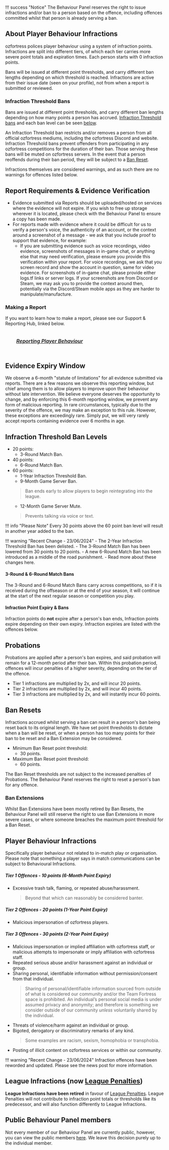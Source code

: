 <link rel="stylesheet" href="/stylesheets/extra.css" />

<style>
.grid-container {
  display: grid;
  column-gap: 24px;
  row-gap: 24px;
  grid-template-columns: auto auto auto auto;
  background: none;
}

.grid-item {
  background-color: var(--md-footer-bg-color);
  border: 4px solid var(--md-footer-bg-color);
  border-radius: 3px;
  padding: 0px 10px 0px 10px;
  text-align: center;
  transition: ease 0.5s;
}

.grid-item:hover {
  border-left: 4px solid var(--md-accent-fg-color);
  transition: ease 0.3s;
}

.grid-item:hover h5 {
  color: var(--md-accent-fg-color);
  transition: ease 0.3s;
}

.grid-item h5 {
  text-aligenter;
  color: var(--md-primary-bg-color--light);
  font-size: 16px;
  font-weight: 600;
  transition: ease 0.5s;
}
</style>

!!! success "Notice"
    The Behaviour Panel reserves the right to issue infractions and/or ban to a person based on the offence, including offences committed whilst that person is already serving a ban.

## About Player Behaviour Infractions
ozfortress polices player behaviour using a system of infraction points. Infractions are split into different tiers, of which each tier carries more severe point totals and expiration times. Each person starts with 0 infraction points.

Bans will be issued at different point thresholds, and carry different ban lengths depending on which threshold is reached. Infractions are active from their issue date (seen on your profile), not from when a report is submitted or reviewed.

### Infraction Threshold Bans
Bans are issued at different point thresholds, and carry different ban lengths depending on how many points a person has accrued. [Infraction Threshold bans](/info/bans/#infraction-threshold-bans) and each ban level can be seen [below](/rules/infractions/#infraction-threshold-ban-levels).

An Infraction Threshold ban restricts and/or removes a person from all official ozfortress mediums, including the ozfortress Discord and website. Infraction Threshold bans prevent offenders from participating in any ozfortress competitions for the duration of their ban. Those serving these bans will be muted on ozfortress servers. In the event that a person reoffends during their ban period, they will be subject to a [Ban Reset](/rules/infractions/#ban-resets).

Infractions themselves are considered warnings, and as such there are no warnings for offences listed below.

## Report Requirements & Evidence Verification
- Evidence submitted via Reports should be uploaded/hosted on services where the evidence will not expire. If you wish to free up storage wherever it is located, please check with the Behaviour Panel to ensure a copy has been made.
- For reports made with evidence where it could be difficult for us to verify a person's voice, the authenticity of an account, or the context around a screenshot of a message - we ask that you include proof to support that evidence, for example:
    - If you are submitting evidence such as voice recordings, video evidence, screenshots of messages in in-game chat, or anything else that may need verification, please ensure you provide this verification within your report. For voice recordings, we ask that you screen record and show the account in question, same for video evidence. For screenshots of in-game chat, please provide either logs.tf links or server logs. If your screenshots are from Discord or Steam, we may ask you to provide the context around then, potentially via the Discord/Steam mobile apps as they are harder to manipulate/manufacture.

### Making a Report
If you want to learn how to make a report, please see our Support & Reporting Hub, linked below.

<div class="grid-container">
  <a href="/support/landing/#reporting-misconduct">
  <div class="grid-item">
    <h5>Reporting Player Behaviour</h5>
  </div>
  </a>
</div>

## Evidence Expiry Window
We observe a 6-month "statute of limitations" for all evidence submitted via reports. There are a few reasons we observe this reporting window, but chief among them is to allow players to improve upon their behaviour without late intervention. We believe everyone deserves the opportunity to change, and by enforcing this 6-month reporting window, we prevent any form of malicious reporting. In rare circumstances, typically due to the severity of the offence, we may make an exception to this rule. However, these exceptions are exceedingly rare. Simply put, we will very rarely accept reports containing evidence over 6 months in age.

## Infraction Threshold Ban Levels
+ 20 points: 
    + 3-Round Match Ban.
+ 40 points:
    + 6-Round Match Ban.
+ 60 points:
    + 1-Year Infraction Threshold Ban.
    + 9-Month Game Server Ban.
    > Ban ends early to allow players to begin reintegrating into the league.
    + 12-Month Game Server Mute.
    > Prevents talking via voice or text.

!!! info "Please Note"
    Every 30 points above the 60 point ban level will result in another year added to the ban.

!!! warning "Recent Change - 23/06/2024"
    - The 2-Year Infraction Threshold Ban has been delisted.
    - The 3-Round Match Ban has been lowered from 30 points to 20 points.
    - A new 6-Round Match Ban has been introduced as a middle of the road punishment.
    - Read more about these changes here.

#### 3-Round & 6-Round Match Bans
The 3-Round and 6-Round Match Bans carry across competitions, so if it is received during the offseason or at the end of your season, it will continue at the start of the next regular season or competition you play.

#### Infraction Point Expiry & Bans
Infraction points do **not** expire after a person's ban ends, Infraction points expire depending on their own expiry. Infraction expiries are listed with the offences below.

## Probations
Probations are applied after a person's ban expires, and said probation will remain for a 12-month period after their ban. Within this probation period, offences will incur penalties of a higher severity, depending on the tier of the offence.

+ Tier 1 infractions are multiplied by 2x, and will incur 20 points. 
+ Tier 2 infractions are multiplied by 2x, and will incur 40 points.
+ Tier 3 infractions are multiplied by 2x, and will instantly incur 60 points.

## Ban Resets
Infractions accrued whilst serving a ban can result in a person's ban being reset back to its original length. We have set point thresholds to dictate when a ban will be reset, or when a person has too many points for their ban to be reset and a Ban Extension may be considered.

- Minimum Ban Reset point threshold:
    - 30 points.
- Maximum Ban Reset point threshold:
    - 60 points.

The Ban Reset thresholds are not subject to the increased penalties of Probations. The Behaviour Panel reserves the right to reset a person's ban for any offence.

### Ban Extensions
Whilst Ban Extensions have been mostly retired by Ban Resets, the Behaviour Panel will still reserve the right to use Ban Extensions in more severe cases, or where someone breaches the maximum point threshold for a Ban Reset.

## Player Behaviour Infractions
Specifically player behaviour not related to in-match play or organisation. Please note that something a player says in match communications can be subject to Behavioural Infractions.

##### Tier 1 Offences - 10 points (6-Month Point Expiry)
+ Excessive trash talk, flaming, or repeated abuse/harassment.
  > Beyond that which can reasonably be considered banter.

##### Tier 2 Offences - 20 points (1-Year Point Expiry)
+ Malicious impersonation of ozfortress players.

##### Tier 3 Offences - 30 points (2-Year Point Expiry)
+ Malicious impersonation or implied affiliation with ozfortress staff, or malicious attempts to impersonate or imply affiliation with ozfortress staff.
+ Repeated serious abuse and/or harassment against an individual or group.
+ Sharing personal, identifiable information without permission/consent from that individual. 
  > Sharing of personal/identifiable information sourced from outside of what is considered our community and/or the Team Fortress space is prohibited. An individual’s personal social media is under assumed privacy and anonymity; and therefore is something we consider outside of our community *unless* voluntarily shared by the individual.
+ Threats of violence/harm against an individual or group.
+ Bigoted, derogatory or discriminatory remarks of any kind.
  > Some examples are racism, sexism, homophobia or transphobia.
+ Posting of illicit content on ozfortress services or within our community.

!!! warning "Recent Change - 23/06/2024"
    Infraction offences have been reworded and updated. Please see the news post for more information.

## League Infractions (now [League Penalties](/rules/penalties))
**League Infractions have been retired** in favour of [League Penalties](/rules/penalties). League Penalties will not contribute to infraction point totals or thresholds like its predecessor, and will also function differently to League Infractions.

## Public Behaviour Panel members
Not every member of our Behaviour Panel are currently public, however, you can view the public members [here](/info/staff/#public-behaviour-panel-members). We leave this decision purely up to the individual member.
